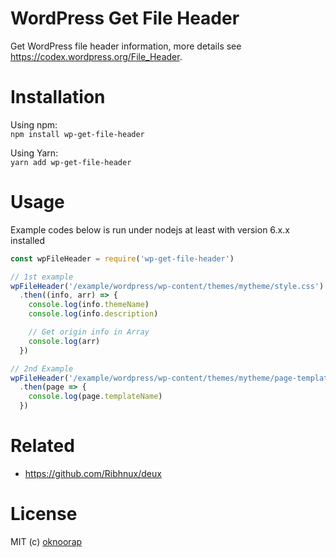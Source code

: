 # WordPress Get File Header
Get WordPress file header information, more details see https://codex.wordpress.org/File_Header.

# Installation
Using npm:  
`npm install wp-get-file-header`

Using Yarn:  
`yarn add wp-get-file-header`

# Usage
Example codes below is run under nodejs at least with version 6.x.x installed

```javascript
const wpFileHeader = require('wp-get-file-header')

// 1st example
wpFileHeader('/example/wordpress/wp-content/themes/mytheme/style.css')
  .then((info, arr) => {
    console.log(info.themeName)
    console.log(info.description)

    // Get origin info in Array
    console.log(arr)
  })

// 2nd Example
wpFileHeader('/example/wordpress/wp-content/themes/mytheme/page-templates/full-width.php')
  .then(page => {
    console.log(page.templateName)
  })
```

# Related

* https://github.com/Ribhnux/deux

# License
MIT (c) [oknoorap](https://github.com/oknoorap)
